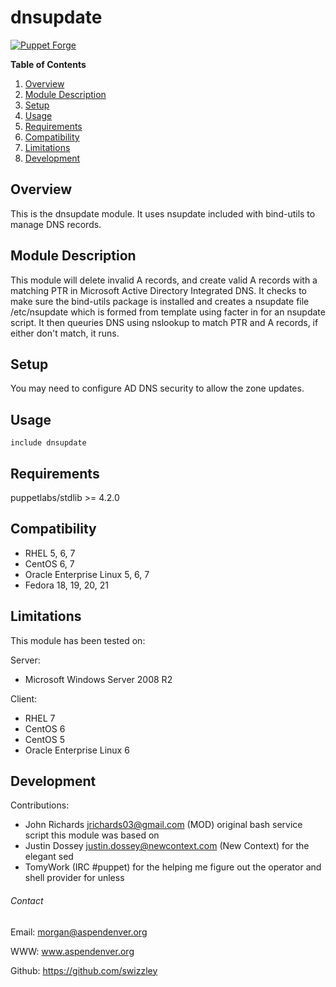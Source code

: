 # dnsupdate #

[![Puppet Forge](https://img.shields.io/badge/puppetforge-0.1.0-blue.svg)](https://forge.puppetlabs.com/swizzley88/dnsupdate)

**Table of Contents**

1. [Overview](#overview)
2. [Module Description](#module-description)
3. [Setup](#setup)
4. [Usage](#usage)
5. [Requirements](#requirements)
6. [Compatibility](#compatibility)
7. [Limitations](#limitations)
8. [Development](#development)

## Overview ##

This is the dnsupdate module. It uses nsupdate included with bind-utils to manage DNS records.

## Module Description ##

This module will delete invalid A records, and create valid A records with a matching PTR in Microsoft Active Directory Integrated DNS. It checks to make sure the bind-utils package is installed and creates a nsupdate file /etc/nsupdate which is formed from template using facter in for an nsupdate script. It then queuries DNS using nslookup to match PTR and A records, if either don't match, it runs.   

## Setup ##

You may need to configure AD DNS security to allow the zone updates.

## Usage ##

```include dnsupdate```

## Requirements ##

puppetlabs/stdlib >= 4.2.0 

## Compatibility ##

  - RHEL 5, 6, 7
  - CentOS 6, 7
  - Oracle Enterprise Linux 5, 6, 7
  - Fedora 18, 19, 20, 21


## Limitations ##

This module has been tested on:

Server: 
  - Microsoft Windows Server 2008 R2 

Client: 
  - RHEL 7
  - CentOS 6
  - CentOS 5
  - Oracle Enterprise Linux 6

## Development ##

Contributions:
  - John Richards <jrichards03@gmail.com> (MOD) original bash service script this module was based on
  - Justin Dossey <justin.dossey@newcontext.com> (New Context) for the elegant sed
  - TomyWork (IRC #puppet) for the helping me figure out the operator and shell provider for unless 

###### Contact ######

Email:  morgan@aspendenver.org

WWW:    www.aspendenver.org

Github: https://github.com/swizzley

